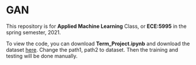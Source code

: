 # GAN

This repository is for **Applied Machine Learning** Class, or **ECE:5995** in the spring semester, 2021.

To view the code, you can download **Term_Project.ipynb** and download the dataset [here](https://uiowa.instructure.com/groups/119279/files?preview=16106929). Change the path1, path2 to dataset. Then the training and testing will be done manually.

